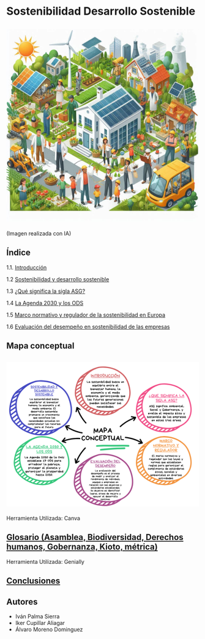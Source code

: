 # Sostenibilidad Desarrollo Sostenible
![introduccion](img/sostenibilidad2.jpeg)
---
(Imagen realizada con IA)
## Índice
1.1. [Introducción](introduccion.md)

1.2 [Sostenibilidad y desarrollo sostenible](sostenibilidad.md)

1.3 [¿Qué significa la sigla ASG?](siglasASG.md)

1.4 [La Agenda 2030 y los ODS](agenda.md)

1.5 [Marco normativo y regulador de la sostenibilidad en Europa](marco.md)

1.6 [Evaluación del desempeño en sostenibilidad de las empresas](EvaluaciónDelDesempeñoEnSostenibilidadDeLasEmpresas.md)

## Mapa conceptual
![mapa conceptual](img/mapaconceptual.png)
---
Herramienta Utilizada: Canva
## [Glosario (Asamblea, Biodiversidad, Derechos humanos, Gobernanza, Kioto, métrica)](https://view.genially.com/672c81a613e6505420dc0335/interactive-content-glosario-interactivo-sostenibilidad-y-desarrollo-sostenible)
Herramienta Utilizada: Genially
## [Conclusiones](conclusion.md)
## Autores
- Iván Palma Sierra
- Iker Cupillar Aliagar
- Álvaro Moreno Dominguez
